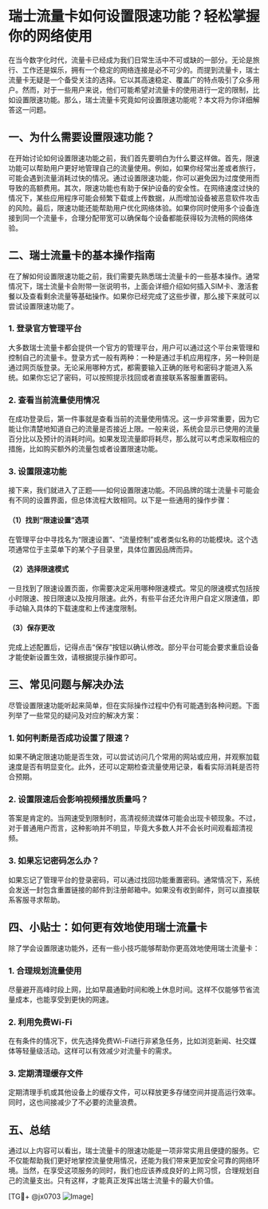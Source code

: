 # 瑞士流量卡如何设置限速功能？轻松掌握你的网络使用

在当今数字化时代，流量卡已经成为我们日常生活中不可或缺的一部分。无论是旅行、工作还是娱乐，拥有一个稳定的网络连接是必不可少的。而提到流量卡，瑞士流量卡无疑是一个备受关注的选择。它以其高速稳定、覆盖广的特点吸引了众多用户。然而，对于一些用户来说，他们可能希望对流量卡的使用进行一定的限制，比如设置限速功能。那么，瑞士流量卡究竟如何设置限速功能呢？本文将为你详细解答这一问题。

## 一、为什么需要设置限速功能？

在开始讨论如何设置限速功能之前，我们首先要明白为什么要这样做。首先，限速功能可以帮助用户更好地管理自己的流量使用。例如，如果你经常出差或者旅行，可能会遇到流量消耗过快的情况。通过设置限速功能，你可以避免因为过度使用而导致的高额费用。其次，限速功能也有助于保护设备的安全性。在网络速度过快的情况下，某些应用程序可能会频繁下载或上传数据，从而增加设备被恶意软件攻击的风险。最后，限速功能还能帮助用户优化网络体验。如果你同时使用多个设备连接到同一个流量卡，合理分配带宽可以确保每个设备都能获得较为流畅的网络体验。

## 二、瑞士流量卡的基本操作指南

在了解如何设置限速功能之前，我们需要先熟悉瑞士流量卡的一些基本操作。通常情况下，瑞士流量卡会附带一张说明书，上面会详细介绍如何插入SIM卡、激活套餐以及查看剩余流量等基础操作。如果你已经完成了这些步骤，那么接下来就可以尝试设置限速功能了。

### 1. 登录官方管理平台

大多数瑞士流量卡都会提供一个官方的管理平台，用户可以通过这个平台来管理和控制自己的流量卡。登录方式一般有两种：一种是通过手机应用程序，另一种则是通过网页版登录。无论采用哪种方式，都需要输入正确的账号和密码才能进入系统。如果你忘记了密码，可以按照提示找回或者直接联系客服重置密码。

### 2. 查看当前流量使用情况

在成功登录后，第一件事就是查看当前的流量使用情况。这一步非常重要，因为它能让你清楚地知道自己的流量是否接近上限。一般来说，系统会显示已使用的流量百分比以及预计的消耗时间。如果发现流量即将耗尽，那么就可以考虑采取相应的措施，比如购买额外的流量包或者设置限速功能。

### 3. 设置限速功能

接下来，我们就进入了正题——如何设置限速功能。不同品牌的瑞士流量卡可能会有不同的设置界面，但总体流程大致相同。以下是一些通用的操作步骤：

#### （1）找到“限速设置”选项
在管理平台中寻找名为“限速设置”、“流量控制”或者类似名称的功能模块。这个选项通常位于主菜单下的某个子目录里，具体位置因品牌而异。

#### （2）选择限速模式
一旦找到了限速设置页面，你需要决定采用哪种限速模式。常见的限速模式包括按小时限速、按日限速以及按月限速。此外，有些平台还允许用户自定义限速值，即手动输入具体的下载速度和上传速度限制。

#### （3）保存更改
完成上述配置后，记得点击“保存”按钮以确认修改。部分平台可能会要求重启设备才能使新设置生效，请根据提示操作即可。

## 三、常见问题与解决办法

尽管设置限速功能听起来简单，但在实际操作过程中仍有可能遇到各种问题。下面列举了一些常见的疑问及对应的解决方案：

### 1. 如何判断是否成功设置了限速？
如果不确定限速功能是否生效，可以尝试访问几个常用的网站或应用，并观察加载速度是否有明显变化。此外，还可以定期检查流量使用记录，看看实际消耗是否符合预期。

### 2. 设置限速后会影响视频播放质量吗？
答案是肯定的。当网速受到限制时，高清视频流媒体可能会出现卡顿现象。不过，对于普通用户而言，这种影响并不明显，毕竟大多数人并不会长时间观看超清视频。

### 3. 如果忘记密码怎么办？
如果忘记了管理平台的登录密码，可以通过找回功能重置密码。通常情况下，系统会发送一封包含重置链接的邮件到注册邮箱中。如果没有收到邮件，则可以直接联系客服寻求帮助。

## 四、小贴士：如何更有效地使用瑞士流量卡

除了学会设置限速功能外，还有一些小技巧能够帮助你更高效地使用瑞士流量卡：

### 1. 合理规划流量使用
尽量避开高峰时段上网，比如早晨通勤时间和晚上休息时间。这样不仅能够节省流量成本，也能享受到更快的网速。

### 2. 利用免费Wi-Fi
在有条件的情况下，优先选择免费Wi-Fi进行非紧急任务，比如浏览新闻、社交媒体等轻量级活动。这样可以有效减少对流量卡的需求。

### 3. 定期清理缓存文件
定期清理手机或其他设备上的缓存文件，可以释放更多存储空间并提高运行效率。同时，这也间接减少了不必要的流量浪费。

## 五、总结

通过以上内容可以看出，瑞士流量卡的限速功能是一项非常实用且便捷的服务。它不仅能帮助我们更好地掌控流量使用情况，还能为我们带来更加安全可靠的网络环境。当然，在享受这项服务的同时，我们也应该养成良好的上网习惯，合理规划自己的流量支出。只有这样，才能真正发挥出瑞士流量卡的最大价值。

[TG💪+ @jx0703 ![Image](https://github.com/user-attachments/assets/dbca1d08-cadb-493c-b0ec-ad6f7a83f270)]